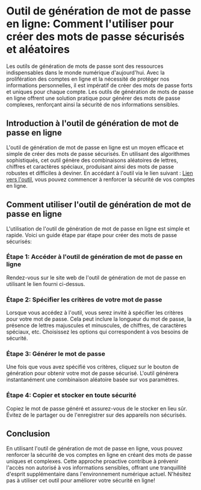 Outil de génération de mot de passe en ligne: Comment l'utiliser pour créer des mots de passe sécurisés et aléatoires
=====================================================================================================================

Les outils de génération de mots de passe sont des ressources indispensables dans le monde numérique d'aujourd'hui. Avec la prolifération des comptes en ligne et la nécessité de protéger nos informations personnelles, il est impératif de créer des mots de passe forts et uniques pour chaque compte. Les outils de génération de mots de passe en ligne offrent une solution pratique pour générer des mots de passe complexes, renforçant ainsi la sécurité de nos informations sensibles.

Introduction à l'outil de génération de mot de passe en ligne
-------------------------------------------------------------

L'outil de génération de mot de passe en ligne est un moyen efficace et simple de créer des mots de passe sécurisés. En utilisant des algorithmes sophistiqués, cet outil génère des combinaisons aléatoires de lettres, chiffres et caractères spéciaux, produisant ainsi des mots de passe robustes et difficiles à deviner. En accédant à l'outil via le lien suivant : [Lien vers l'outil](https://www.onlinecalculatorsfree.com/fr/tools/password-generator.html), vous pouvez commencer à renforcer la sécurité de vos comptes en ligne.

Comment utiliser l'outil de génération de mot de passe en ligne
---------------------------------------------------------------

L'utilisation de l'outil de génération de mot de passe en ligne est simple et rapide. Voici un guide étape par étape pour créer des mots de passe sécurisés:

### Étape 1: Accéder à l'outil de génération de mot de passe en ligne

Rendez-vous sur le site web de l'outil de génération de mot de passe en utilisant le lien fourni ci-dessus.

### Étape 2: Spécifier les critères de votre mot de passe

Lorsque vous accédez à l'outil, vous serez invité à spécifier les critères pour votre mot de passe. Cela peut inclure la longueur du mot de passe, la présence de lettres majuscules et minuscules, de chiffres, de caractères spéciaux, etc. Choisissez les options qui correspondent à vos besoins de sécurité.

### Étape 3: Générer le mot de passe

Une fois que vous avez spécifié vos critères, cliquez sur le bouton de génération pour obtenir votre mot de passe sécurisé. L'outil générera instantanément une combinaison aléatoire basée sur vos paramètres.

### Étape 4: Copier et stocker en toute sécurité

Copiez le mot de passe généré et assurez-vous de le stocker en lieu sûr. Évitez de le partager ou de l'enregistrer sur des appareils non sécurisés.

Conclusion
----------

En utilisant l'outil de génération de mot de passe en ligne, vous pouvez renforcer la sécurité de vos comptes en ligne en créant des mots de passe uniques et complexes. Cette approche proactive contribue à prévenir l'accès non autorisé à vos informations sensibles, offrant une tranquillité d'esprit supplémentaire dans l'environnement numérique actuel. N'hésitez pas à utiliser cet outil pour améliorer votre sécurité en ligne!